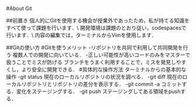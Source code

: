 #About Git

##前置き
個人的にGitを使用する機会が授業外であったため，私が持てる知識をすべて使って課題を行います．\\
開発環境は課題のとおり従い，codespacesで行います．\\
内容の編集では，ターミナルからVimを使用します．

##Gitの使い方
#Gitを使うメリット
 -リポジトリを共同で利用して共同開発を行う
複数人での開発に向いている．
 -正しい可能性が高いコードのみをマスターで扱うことでミスが防げる
ブランチをうまく利用することで，ミスを発見しやすくし，より安全に開発できる．
#具体的な操作方法
ターミナルからの基本的な操作
 -git status
現在のローカルリポジトリの状況を調べる．
 -git diff
現在のローカルリポジトリとリポジトリの差分を表示する．
 -git commit -a
コミットする．変化をステージングする．
 -git push
ステージングしてある領域をpushする．
